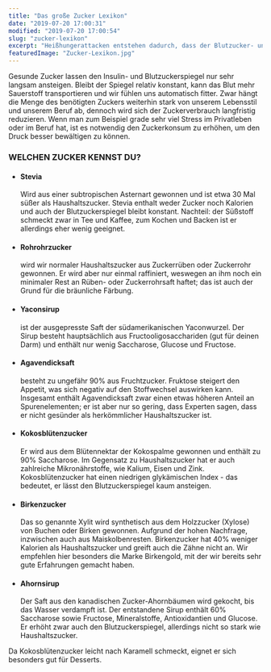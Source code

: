 ```yaml
---
title: "Das große Zucker Lexikon"
date: "2019-07-20 17:00:31"
modified: "2019-07-20 17:00:54"
slug: "zucker-lexikon"
excerpt: "Heißhungerattacken entstehen dadurch, dass der Blutzucker- und Insulinspiegel beispielsweise durch einen Riegel Schokolade sprunghaft ansteigen, das Sättigungsgefühl nur kurz anhält und der Blutzuckerspiegel dann schlagartig wieder abfällt. Das kann bei gesunden Zuckern nicht passieren. "
featuredImage: "Zucker-Lexikon.jpg"
---
```


Gesunde Zucker lassen den Insulin- und Blutzuckerspiegel nur sehr langsam ansteigen. Bleibt der Spiegel relativ konstant, kann das Blut mehr Sauerstoff transportieren und wir fühlen uns automatisch fitter. Zwar hängt die Menge des benötigten Zuckers weiterhin stark von unserem Lebensstil und unserem Beruf ab, dennoch wird sich der Zuckerverbrauch langfristig reduzieren. Wenn man zum Beispiel grade sehr viel Stress im Privatleben oder im Beruf hat, ist es notwendig den Zuckerkonsum zu erhöhen, um den Druck besser bewältigen zu können.

### WELCHEN ZUCKER KENNST DU?

*   #### Stevia
    
    Wird aus einer subtropischen Asternart gewonnen und ist etwa 30 Mal süßer als Haushaltszucker. Stevia enthalt weder Zucker noch Kalorien und auch der Blutzuckerspiegel bleibt konstant. Nachteil: der Süßstoff schmeckt zwar in Tee und Kaffee, zum Kochen und Backen ist er allerdings eher wenig geeignet.
*   #### Rohrohrzucker
    
    wird wir normaler Haushaltszucker aus Zuckerrüben oder Zuckerrohr gewonnen. Er wird aber nur einmal raffiniert, weswegen an ihm noch ein minimaler Rest an Rüben- oder Zuckerrohrsaft haftet; das ist auch der Grund für die bräunliche Färbung.
*   #### Yaconsirup
    
    ist der ausgepresste Saft der südamerikanischen Yaconwurzel. Der Sirup besteht hauptsächlich aus Fructooligosacchariden (gut für deinen Darm) und enthält nur wenig Saccharose, Glucose und Fructose.
*   #### Agavendicksaft
    
    besteht zu ungefähr 90% aus Fruchtzucker. Fruktose steigert den Appetit, was sich negativ auf den Stoffwechsel auswirken kann. Insgesamt enthält Agavendicksaft zwar einen etwas höheren Anteil an Spurenelementen; er ist aber nur so gering, dass Experten sagen, dass er nicht gesünder als herkömmlicher Haushaltszucker ist.
*   #### Kokosblütenzucker
    
    Er wird aus dem Blütennektar der Kokospalme gewonnen und enthält zu 90% Saccharose. Im Gegensatz zu Haushaltszucker hat er auch zahlreiche Mikronährstoffe, wie Kalium, Eisen und Zink. Kokosblütenzucker hat einen niedrigen glykämischen Index - das bedeutet, er lässt den Blutzuckerspiegel kaum ansteigen.
*   #### Birkenzucker
    
    Das so genannte Xylit wird synthetisch aus dem Holzzucker (Xylose) von Buchen oder Birken gewonnen. Aufgrund der hohen Nachfrage, inzwischen auch aus Maiskolbenresten. Birkenzucker hat 40% weniger Kalorien als Haushaltszucker und greift auch die Zähne nicht an. Wir empfehlen hier besonders die Marke Birkengold, mit der wir bereits sehr gute Erfahrungen gemacht haben.
*   #### Ahornsirup
    
    Der Saft aus den kanadischen Zucker-Ahornbäumen wird gekocht, bis das Wasser verdampft ist. Der entstandene Sirup enthält 60% Saccharose sowie Fructose, Mineralstoffe, Antioxidantien und Glucose. Er erhöht zwar auch den Blutzuckerspiegel, allerdings nicht so stark wie Haushaltszucker.

Da Kokosblütenzucker leicht nach Karamell schmeckt, eignet er sich besonders gut für Desserts.